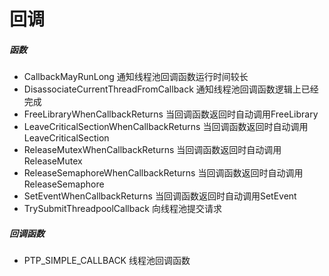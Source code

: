# 回调

##### 函数

- CallbackMayRunLong 通知线程池回调函数运行时间较长
- DisassociateCurrentThreadFromCallback 通知线程池回调函数逻辑上已经完成
- FreeLibraryWhenCallbackReturns 当回调函数返回时自动调用FreeLibrary
- LeaveCriticalSectionWhenCallbackReturns 当回调函数返回时自动调用LeaveCriticalSection
- ReleaseMutexWhenCallbackReturns 当回调函数返回时自动调用ReleaseMutex
- ReleaseSemaphoreWhenCallbackReturns 当回调函数返回时自动调用ReleaseSemaphore
- SetEventWhenCallbackReturns 当回调函数返回时自动调用SetEvent
- TrySubmitThreadpoolCallback 向线程池提交请求

##### 回调函数

- PTP_SIMPLE_CALLBACK 线程池回调函数
